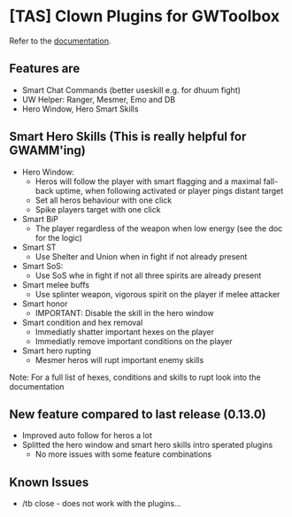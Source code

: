 # [TAS] Clown Plugins for GWToolbox

Refer to the [documentation](https://franneck94.github.io/GwToolbox_HelperPlugins/).

## Features are

- Smart Chat Commands (better useskill e.g. for dhuum fight)
- UW Helper: Ranger, Mesmer, Emo and DB
- Hero Window, Hero Smart Skills

## Smart Hero Skills (This is really helpful for GWAMM'ing)

- Hero Window:
  - Heros will follow the player with smart flagging and a maximal fall-back uptime, when following activated or player pings distant target
  - Set all heros behaviour with one click
  - Spike players target with one click
- Smart BiP
  - The player regardless of the weapon when low energy (see the doc for the logic)
- Smart ST
  - Use Shelter and Union when in fight if not already present
- Smart SoS:
  - Use SoS whe in fight if not all three spirits are already present
- Smart melee buffs
  - Use splinter weapon, vigorous spirit on the player if melee attacker
- Smart honor
  - IMPORTANT: Disable the skill in the hero window
- Smart condition and hex removal
  - Immediatly shatter important hexes on the player
  - Immediatly remove important conditions on the player
- Smart hero rupting
  - Mesmer heros will rupt important enemy skills

Note: For a full list of hexes, conditions and skills to rupt look into the documentation

## New feature compared to last release (0.13.0)

- Improved auto follow for heros a lot
- Splitted the hero window and smart hero skills intro sperated plugins
  - No more issues with some feature combinations

## Known Issues

- /tb close - does not work with the plugins...

